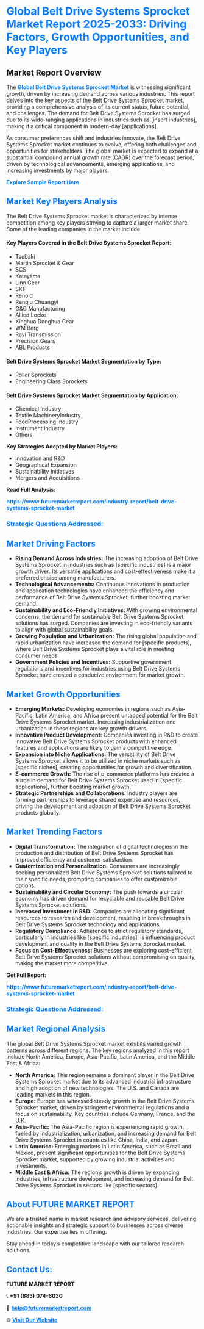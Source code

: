 <h1 style="color: #007BFF;">Global Belt Drive Systems Sprocket Market Report 2025-2033: Driving Factors, Growth Opportunities, and Key Players</h1>

<section id="overview">
<h2>Market Report Overview</h2>
<p>The <a href="https://www.futuremarketreport.com/industry-report/belt-drive-systems-sprocket-market" style="color: #007BFF; text-decoration: none;"><strong>Global Belt Drive Systems Sprocket Market</strong></a> is witnessing significant growth, driven by increasing demand across various industries. This report delves into the key aspects of the Belt Drive Systems Sprocket market, providing a comprehensive analysis of its current status, future potential, and challenges. The demand for Belt Drive Systems Sprocket has surged due to its wide-ranging applications in industries such as [insert industries], making it a critical component in modern-day [applications].</p>
<p>As consumer preferences shift and industries innovate, the Belt Drive Systems Sprocket market continues to evolve, offering both challenges and opportunities for stakeholders. The global market is expected to expand at a substantial compound annual growth rate (CAGR) over the forecast period, driven by technological advancements, emerging applications, and increasing investments by major players.</p>
</section>

<section id="overview">
<p><a href="https://www.futuremarketreport.com/request-sample/reportId=40718" style="color: #007BFF; text-decoration: none;"><strong>Explore Sample Report Here</strong></a></p>
</section>

<section id="key-players">
<h2 style="color: #007BFF;">Market Key Players Analysis</h2>
<p>The Belt Drive Systems Sprocket market is characterized by intense competition among key players striving to capture a larger market share. Some of the leading companies in the market include:</p>
<h4>Key Players Covered in the Belt Drive Systems Sprocket Report:</h4>
<ul><li>Tsubaki</li><li>Martin Sprocket &amp; Gear</li><li>SCS</li><li>Katayama</li><li>Linn Gear</li><li>SKF</li><li>Renold</li><li>Renqiu Chuangyi</li><li>G&amp;G Manufacturing</li><li>Allied Locke</li><li>Xinghua Donghua Gear</li><li>WM Berg</li><li>Ravi Transmission</li><li>Precision Gears</li><li>ABL Products</li></ul>
<h4>Belt Drive Systems Sprocket Market Segmentation by Type:</h4>
<ul><li>Roller Sprockets</li><li>Engineering Class Sprockets</li></ul>

<h4>Belt Drive Systems Sprocket Market Segmentation by Application:</h4>
<ul><li>Chemical Industry</li><li>Textile MachineryIndustry</li><li>FoodProcessing Industry</li><li>Instrument Industry</li><li>Others</li></ul>
<p><strong>Key Strategies Adopted by Market Players:</strong></p>
<ul>
<li>Innovation and R&D</li>
<li>Geographical Expansion</li>
<li>Sustainability Initiatives</li>
<li>Mergers and Acquisitions</li>
</ul>
</section>

<section>
<p><strong>Read Full Analysis: </strong></p><a href="https://www.futuremarketreport.com/industry-report/belt-drive-systems-sprocket-market" style="color: #007BFF; text-decoration: none;"><strong>https://www.futuremarketreport.com/industry-report/belt-drive-systems-sprocket-market</strong></a>
<h3 style="color: #007BFF;">Strategic Questions Addressed:</h3>
</section>

<section id="driving-factors">
<h2 style="color: #007BFF;">Market Driving Factors</h2>
<ul>
<li><strong>Rising Demand Across Industries:</strong> The increasing adoption of Belt Drive Systems Sprocket in industries such as [specific industries] is a major growth driver. Its versatile applications and cost-effectiveness make it a preferred choice among manufacturers.</li>
<li><strong>Technological Advancements:</strong> Continuous innovations in production and application technologies have enhanced the efficiency and performance of Belt Drive Systems Sprocket, further boosting market demand.</li>
<li><strong>Sustainability and Eco-Friendly Initiatives:</strong> With growing environmental concerns, the demand for sustainable Belt Drive Systems Sprocket solutions has surged. Companies are investing in eco-friendly variants to align with global sustainability goals.</li>
<li><strong>Growing Population and Urbanization:</strong> The rising global population and rapid urbanization have increased the demand for [specific products], where Belt Drive Systems Sprocket plays a vital role in meeting consumer needs.</li>
<li><strong>Government Policies and Incentives:</strong> Supportive government regulations and incentives for industries using Belt Drive Systems Sprocket have created a conducive environment for market growth.</li>
</ul>
</section>

<section id="growth-opportunities">
<h2 style="color: #007BFF;">Market Growth Opportunities</h2>
<ul>
<li><strong>Emerging Markets:</strong> Developing economies in regions such as Asia-Pacific, Latin America, and Africa present untapped potential for the Belt Drive Systems Sprocket market. Increasing industrialization and urbanization in these regions are key growth drivers.</li>
<li><strong>Innovative Product Development:</strong> Companies investing in R&D to create innovative Belt Drive Systems Sprocket products with enhanced features and applications are likely to gain a competitive edge.</li>
<li><strong>Expansion into Niche Applications:</strong> The versatility of Belt Drive Systems Sprocket allows it to be utilized in niche markets such as [specific niches], creating opportunities for growth and diversification.</li>
<li><strong>E-commerce Growth:</strong> The rise of e-commerce platforms has created a surge in demand for Belt Drive Systems Sprocket used in [specific applications], further boosting market growth.</li>
<li><strong>Strategic Partnerships and Collaborations:</strong> Industry players are forming partnerships to leverage shared expertise and resources, driving the development and adoption of Belt Drive Systems Sprocket products globally.</li>
</ul>
</section>

<section id="trending-factors">
<h2 style="color: #007BFF;">Market Trending Factors</h2>
<ul>
<li><strong>Digital Transformation:</strong> The integration of digital technologies in the production and distribution of Belt Drive Systems Sprocket has improved efficiency and customer satisfaction.</li>
<li><strong>Customization and Personalization:</strong> Consumers are increasingly seeking personalized Belt Drive Systems Sprocket solutions tailored to their specific needs, prompting companies to offer customizable options.</li>
<li><strong>Sustainability and Circular Economy:</strong> The push towards a circular economy has driven demand for recyclable and reusable Belt Drive Systems Sprocket solutions.</li>
<li><strong>Increased Investment in R&D:</strong> Companies are allocating significant resources to research and development, resulting in breakthroughs in Belt Drive Systems Sprocket technology and applications.</li>
<li><strong>Regulatory Compliance:</strong> Adherence to strict regulatory standards, particularly in industries like [specific industries], is influencing product development and quality in the Belt Drive Systems Sprocket market.</li>
<li><strong>Focus on Cost-Effectiveness:</strong> Businesses are exploring cost-efficient Belt Drive Systems Sprocket solutions without compromising on quality, making the market more competitive.</li>
</ul>
</section>

<section>
<p><strong>Get Full Report: </strong></p><a href="https://www.futuremarketreport.com/industry-report/belt-drive-systems-sprocket-market" style="color: #007BFF; text-decoration: none;"><strong>https://www.futuremarketreport.com/industry-report/belt-drive-systems-sprocket-market</strong></a>
<h3 style="color: #007BFF;">Strategic Questions Addressed:</h3>
</section>


<section id="regional-analysis">
<h2 style="color: #007BFF;">Market Regional Analysis</h2>
<p>The global Belt Drive Systems Sprocket market exhibits varied growth patterns across different regions. The key regions analyzed in this report include North America, Europe, Asia-Pacific, Latin America, and the Middle East & Africa:</p>
<ul>
<li><strong>North America:</strong> This region remains a dominant player in the Belt Drive Systems Sprocket market due to its advanced industrial infrastructure and high adoption of new technologies. The U.S. and Canada are leading markets in this region.</li>
<li><strong>Europe:</strong> Europe has witnessed steady growth in the Belt Drive Systems Sprocket market, driven by stringent environmental regulations and a focus on sustainability. Key countries include Germany, France, and the U.K.</li>
<li><strong>Asia-Pacific:</strong> The Asia-Pacific region is experiencing rapid growth, fueled by industrialization, urbanization, and increasing demand for Belt Drive Systems Sprocket in countries like China, India, and Japan.</li>
<li><strong>Latin America:</strong> Emerging markets in Latin America, such as Brazil and Mexico, present significant opportunities for the Belt Drive Systems Sprocket market, supported by growing industrial activities and investments.</li>
<li><strong>Middle East & Africa:</strong> The region’s growth is driven by expanding industries, infrastructure development, and increasing demand for Belt Drive Systems Sprocket in sectors like [specific sectors].</li>
</ul>
</section>

<footer>
<h2 style="color: #007BFF;">About FUTURE MARKET REPORT</h2>
<p>We are a trusted name in market research and advisory services, delivering actionable insights and strategic support to businesses across diverse industries. Our expertise lies in offering:</p>

<p>Stay ahead in today’s competitive landscape with our tailored research solutions.</p>

<h2 style="color: #007BFF;">Contact Us:</h2>
<p><strong>FUTURE MARKET REPORT</strong></p>
<p>📞 <strong>+91 (883) 074-8030</strong></p>
<p>📧 <strong><a href="mailto:help@futuremarketreport.com" style="color: #007BFF;">help@futuremarketreport.com</a></strong></p>
<p>🌐 <strong><a href="https://www.futuremarketreport.com/" style="color: #007BFF;">Visit Our Website</a></strong></p>
</footer>